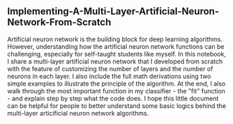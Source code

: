 ## Implementing-A-Multi-Layer-Artificial-Neuron-Network-From-Scratch
Artificial neuron network is the building block for deep learning algorithms. However, understanding how the artificial neuron network functions can be challenging, especially for self-taught students like myself. In this notebook, I share a multi-layer artificial neuron network that I developed from scratch with the feature of customizing the number of layers and the number of neurons in each layer. I also include the full math derivations using two simple examples to illustrate the principle of the algorithm. At the end, I also walk through the most important function in my classifier - the "fit" function - and explain step by step what the code does. I hope this little document can be helpful for people to better understand some basic logics behind the multi-layer articificial neuron network algorithms.
